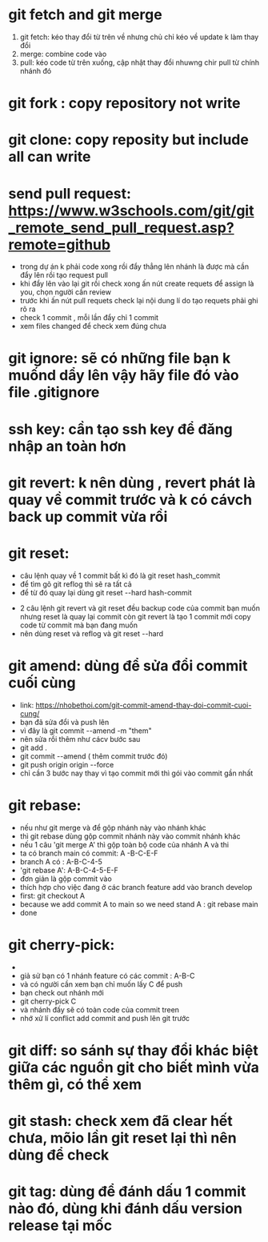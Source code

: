 # git fetch and git  merge
 1. git fetch: kéo thay đổi từ trên về nhưng chủ chỉ kéo về update k làm thay đổi 
 2. merge: combine code vào
 3. pull: kéo code từ trên xuống, cập nhật thay đổi nhuwng chir pull từ chính nhánh đó 

 # git fork : copy repository not write 
 # git clone: copy reposity but include all can write 
 # send pull request: https://www.w3schools.com/git/git_remote_send_pull_request.asp?remote=github 
 - trong dự án k phải code xong rồi đẩy thẳng lên nhánh là được mà cần đẩy lên rồi tạo request pull 
 - khi đẩy lên vào lại git rồi check xong ấn nút create requets để assign là you, chọn người cần review 
 - trước khi ấn nút pull requets check lại nội dung lí do tạo requets phải ghi rõ ra
 - check 1 commit , mỗi lần đẩy chỉ 1 commit 
 - xem files changed để check xem đúng chưa 

 # git ignore: sẽ có những file bạn k muốnd dẩy lên vậy hãy file đó vào file .gitignore 
 # ssh key: cần tạo ssh key để đăng nhập an toàn hơn 

# git revert: k nên dùng , revert phát là quay về commit trước và k có cávch back up commit vừa rồi 

# git reset: 
- câu lệnh quay về 1 commit bất kì đó là git reset hash_commit
- để tìm gõ git reflog thì sẽ ra tất cả 
- để từ đó quay lại dùng git reset --hard hash-commit 

* 2 câu lệnh git revert và git reset đều backup code của commit bạn muốn nhưng reset là quay lại commit còn git revert là tạo 1 commit mới copy code từ commit mà bạn đang muốn
* nên dùng reset và reflog và git reset --hard 

# git amend: dùng để sửa đổi commit cuối cùng 
- link:  https://nhobethoi.com/git-commit-amend-thay-doi-commit-cuoi-cung/ 
- bạn đã sửa đổi và push lên 
- vì đây là git commit --amend -m "them"
- nên sửa rồi thêm như cácv bước sau 
- git add . 
- git commit --amend ( thêm commit trước đó)
- git push origin origin --force 
- chỉ cần 3 bước nay thay vì tạo commit mới thì gói vào commit gần nhất 

# git rebase: 
- nếu như git merge và để gộp nhánh này vào nhánh khác 
- thì git rebase dùng gộp commit nhánh này vào commit nhánh khác 
- nếu 1 câu 'git merge A' thì gộp toàn bộ code của nhánh A và thi
- ta có branch main có commit: A -B-C-E-F
- branch A có : A-B-C-4-5
- 'git rebase A': A-B-C-4-5-E-F 
- đơn giản là gộp commit vào 
- thích hợp cho việc đang ở các branch feature add vào branch develop 
- first: git checkout A
- because we add commit A to main so we need stand A : git rebase main 
- done 

# git cherry-pick: 
- 
- giả sử bạn có 1 nhánh feature có các commit : A-B-C 
- và có người cần xem bạn chỉ muốn lấy C để push
- bạn check out nhánh mới
- git cherry-pick C
- và nhánh đấy sẽ có toàn code của commit treen
- nhớ xử lí conflict add commit and push lên git trước 

# git diff: so sánh sự thay đổi khác biệt giữa các nguồn git cho biết mình vừa thêm gì, có thể xem 
# git stash: check xem đã clear hết chưa, mõio lần git reset lại thì nên dùng để check 

# git tag: dùng để đánh dấu 1 commit nào đó, dùng khi đánh dấu version release tại mốc
